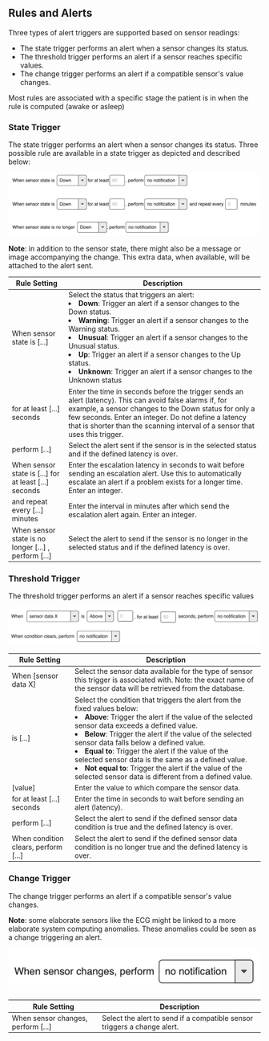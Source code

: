 ## Rules and Alerts
Three types of alert triggers are supported based on sensor readings:
- The state trigger performs an alert when a sensor changes its status.
- The threshold trigger performs an alert if a sensor reaches specific values.
- The change trigger performs an alert if a compatible sensor's value changes.

Most rules are associated with a specific stage the patient is in when the rule is computed (awake or asleep)

### State Trigger
The state trigger performs an alert when a sensor changes its status. Three possible rule are available in a state trigger as depicted and described below:

![State Trigger](/images/rule_state.png)

**Note**: in addition to the sensor state, there might also be a message or image accompanying the change. This extra data, when available, will be attached to the alert sent.

| Rule Setting | Description|
|---|---|
|When sensor state is [...]|Select the status that triggers an alert: <li>**Down**: Trigger an alert if a sensor changes to the Down status.</li><li>**Warning**: Trigger an alert if a sensor changes to the Warning status.</li><li>**Unusual**: Trigger an alert if a sensor changes to the Unusual status.</li><li>**Up**: Trigger an alert if a sensor changes to the Up status.</li><li>**Unknown**: Trigger an alert if a sensor changes to the Unknown status</li>|
|for at least [...] seconds|Enter the time in seconds before the trigger sends an alert (latency). This can avoid false alarms if, for example, a sensor changes to the Down status for only a few seconds. Enter an integer. Do not define a latency that is shorter than the scanning interval of a sensor that uses this trigger.|
|perform [...]|Select the alert sent if the sensor is in the selected status and if the defined latency is over.|
|When sensor state is [...] for at least [...] seconds|Enter the escalation latency in seconds to wait before sending an escalation alert. Use this to automatically escalate an alert if a problem exists for a longer time. Enter an integer.|
|and repeat every [...] minutes|Enter the interval in minutes after which send the escalation alert again. Enter an integer.|
|When sensor state is no longer [...] , perform [...]|Select the alert to send if the sensor is no longer in the selected status and if the defined latency is over. |



### Threshold Trigger
The threshold trigger performs an alert if a sensor reaches specific values

![Threshold Trigger](/images/rule_threshold.png)

| Rule Setting | Description|
|---|---|
|When [sensor data X]|Select the sensor data available for the type of sensor this trigger is associated with. Note: the exact name of the sensor data will be retrieved from the database. 
|is [...]|Select the condition that triggers the alert from the fixed values below: <li>**Above**: Trigger the alert if the value of the selected sensor data exceeds a defined value.</li><li>**Below**: Trigger the alert if the value of the selected sensor data falls below a defined value.</li><li>**Equal to**: Trigger the alert if the value of the selected sensor data is the same as a defined value.</li><li>**Not equal to**: Trigger the alert if the value of the selected sensor data is different from a defined value.</li>|
|[value]|Enter the value to which compare the sensor data. |
|for at least [...] seconds|Enter the time in seconds to wait before sending an alert (latency). |
|perform [...]|Select the alert to send if the defined sensor data condition is true and the defined latency is over. |
|When condition clears, perform [...]|Select the alert to send if the defined sensor data condition is no longer true and the defined latency is over. |


### Change Trigger
The change trigger performs an alert if a compatible sensor's value changes. 

**Note**: some elaborate sensors like the ECG might be linked to a more elaborate system computing anomalies. 
These anomalies could be seen as a change triggering an alert.

![Change Trigger](/images/rule_change.png)


| Rule Setting | Description|
|---|---|
|When sensor changes, perform [...]|Select the alert to send if a compatible sensor triggers a change alert. |


